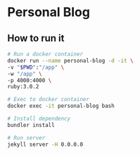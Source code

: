# Personal Blog

## How to run it

```bash
# Run a docker container
docker run --name personal-blog -d -it \
-v "$PWD":"/app" \
-w "/app" \
-p 4000:4000 \
ruby:3.0.2

# Exec to docker container
docker exec -it personal-blog bash

# Install dependency
bundler install

# Run server
jekyll server -H 0.0.0.0
```

